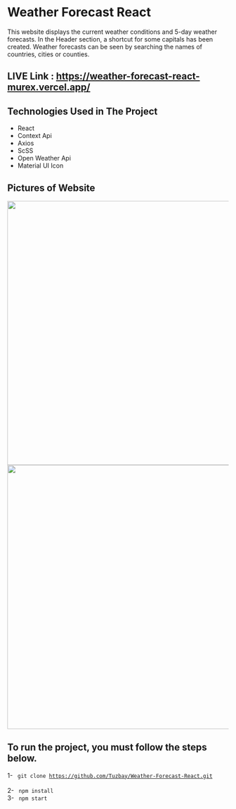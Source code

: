 # Weather Forecast React</center>

This website displays the current weather conditions and 5-day weather forecasts. In the Header section, a shortcut for some capitals has been created. Weather forecasts can be seen by searching the names of countries, cities or counties.

## LIVE Link : https://weather-forecast-react-murex.vercel.app/

## Technologies Used in The Project

- React
- Context Api
- Axios
- ScSS
- Open Weather Api
- Material UI Icon

## Pictures of Website

<img src="https://user-images.githubusercontent.com/77413300/229786294-9e810c75-2794-47de-a8d1-4efd018e6113.png" width="600">
<img src="https://user-images.githubusercontent.com/77413300/229786322-88483762-b02c-4d54-a92d-df1ba3cd1149.png" width="600">

## To run the project, you must follow the steps below.

1- <code> git clone https://github.com/Tuzbay/Weather-Forecast-React.git </code> <br/> 
2- <code> npm install </code> <br/>
3- <code> npm start </code>


